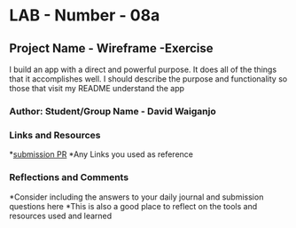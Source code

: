 # LAB - Number - 08a

## Project Name - Wireframe -Exercise

I build an app with a direct and powerful purpose. It does all of the things that it accomplishes well. I should describe the purpose and functionality so those that visit my README understand the app

### Author: Student/Group Name - David Waiganjo

### Links and Resources

*[submission PR](http://xyz.com)
*Any Links you used as reference

### Reflections and Comments

*Consider including the answers to your daily journal and submission questions here
*This is also a good place to reflect on the tools and resources used and learned

